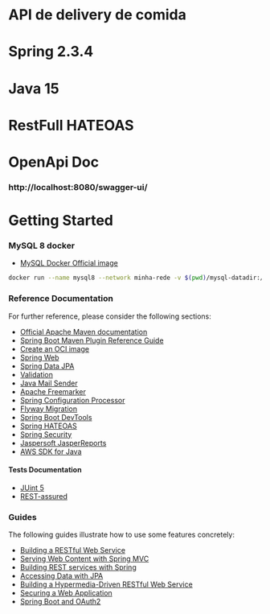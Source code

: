 # API de delivery de comida
# Spring 2.3.4 
# Java 15
# RestFull HATEOAS
# OpenApi Doc 
### http://localhost:8080/swagger-ui/

# Getting Started

### MySQL 8 docker
* [MySQL Docker Official image](https://hub.docker.com/_/mysql)
```sh
docker run --name mysql8 --network minha-rede -v $(pwd)/mysql-datadir:/var/lib/mysql -e MYSQL_ROOT_PASSWORD=my-secret-pw -p 3306:3306 -d mysql:8
```

### Reference Documentation
For further reference, please consider the following sections:

* [Official Apache Maven documentation](https://maven.apache.org/guides/index.html)
* [Spring Boot Maven Plugin Reference Guide](https://docs.spring.io/spring-boot/docs/2.3.4.RELEASE/maven-plugin/reference/html/)
* [Create an OCI image](https://docs.spring.io/spring-boot/docs/2.3.4.RELEASE/maven-plugin/reference/html/#build-image)
* [Spring Web](https://docs.spring.io/spring-boot/docs/2.3.4.RELEASE/reference/htmlsingle/#boot-features-developing-web-applications)
* [Spring Data JPA](https://docs.spring.io/spring-boot/docs/2.3.4.RELEASE/reference/htmlsingle/#boot-features-jpa-and-spring-data)
* [Validation](https://docs.spring.io/spring-boot/docs/2.3.4.RELEASE/reference/htmlsingle/#boot-features-validation)
* [Java Mail Sender](https://docs.spring.io/spring-boot/docs/2.3.4.RELEASE/reference/htmlsingle/#boot-features-email)
* [Apache Freemarker](https://docs.spring.io/spring-boot/docs/2.3.4.RELEASE/reference/htmlsingle/#boot-features-spring-mvc-template-engines)
* [Spring Configuration Processor](https://docs.spring.io/spring-boot/docs/2.3.4.RELEASE/reference/htmlsingle/#configuration-metadata-annotation-processor)
* [Flyway Migration](https://docs.spring.io/spring-boot/docs/2.3.4.RELEASE/reference/htmlsingle/#howto-execute-flyway-database-migrations-on-startup)
* [Spring Boot DevTools](https://docs.spring.io/spring-boot/docs/2.3.4.RELEASE/reference/htmlsingle/#using-boot-devtools)
* [Spring HATEOAS](https://docs.spring.io/spring-boot/docs/2.3.4.RELEASE/reference/htmlsingle/#boot-features-spring-hateoas)
* [Spring Security](https://docs.spring.io/spring-boot/docs/2.3.4.RELEASE/reference/htmlsingle/#boot-features-security)
* [Jaspersoft JasperReports](https://community.jaspersoft.com/documentation?version=61056)
* [AWS SDK for Java](https://docs.aws.amazon.com/sdk-for-java/index.html)

#### Tests Documentation  

* [JUint 5](https://junit.org/junit5/docs/current/user-guide/)
* [REST-assured](https://github.com/rest-assured/rest-assured/wiki/Usage)

### Guides
The following guides illustrate how to use some features concretely:

* [Building a RESTful Web Service](https://spring.io/guides/gs/rest-service/)
* [Serving Web Content with Spring MVC](https://spring.io/guides/gs/serving-web-content/)
* [Building REST services with Spring](https://spring.io/guides/tutorials/bookmarks/)
* [Accessing Data with JPA](https://spring.io/guides/gs/accessing-data-jpa/)
* [Building a Hypermedia-Driven RESTful Web Service](https://spring.io/guides/gs/rest-hateoas/)
* [Securing a Web Application](https://spring.io/guides/gs/securing-web/)
* [Spring Boot and OAuth2](https://spring.io/guides/tutorials/spring-boot-oauth2/)

